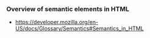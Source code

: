 ### Overview of semantic elements in HTML

* https://developer.mozilla.org/en-US/docs/Glossary/Semantics#Semantics_in_HTML
